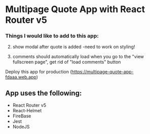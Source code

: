 # Multipage Quote App with React Router v5

### Things I would like to add to this app:

2. show modal after quote is added 
  -need to work on styling!

9. comments should automatically load when you go to the "view fullscreen page", get rid of "load comments" button 

Deploy this app for production (https://multipage-quote-app-fdaaa.web.app)

## App uses the following: 
- React Router v5
- React-Helmet
- FireBase
- Jest
- NodeJS
